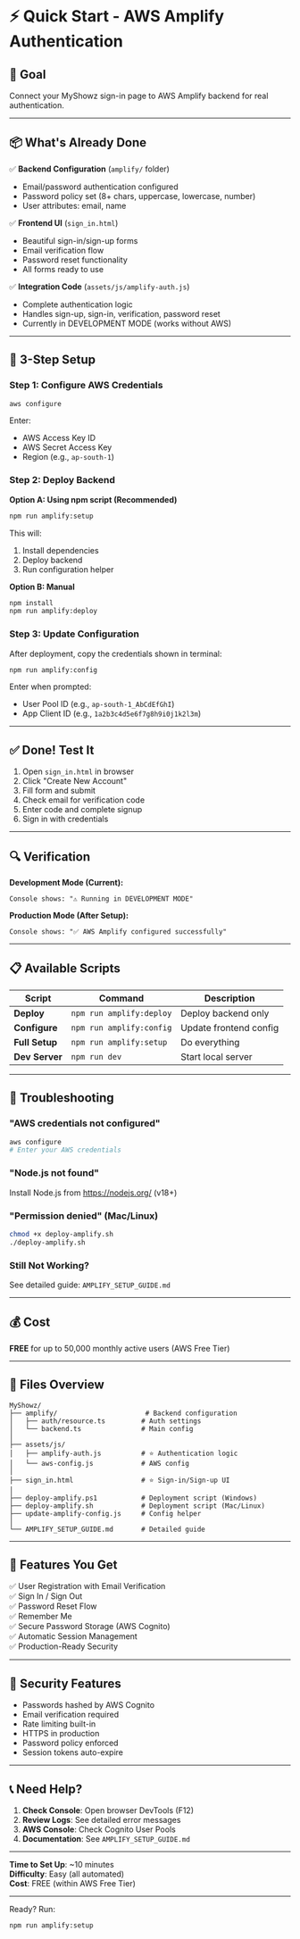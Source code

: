 # ⚡ Quick Start - AWS Amplify Authentication

## 🎯 Goal
Connect your MyShowz sign-in page to AWS Amplify backend for real authentication.

---

## 📦 What's Already Done

✅ **Backend Configuration** (`amplify/` folder)
- Email/password authentication configured
- Password policy set (8+ chars, uppercase, lowercase, number)
- User attributes: email, name

✅ **Frontend UI** (`sign_in.html`)
- Beautiful sign-in/sign-up forms
- Email verification flow
- Password reset functionality
- All forms ready to use

✅ **Integration Code** (`assets/js/amplify-auth.js`)
- Complete authentication logic
- Handles sign-up, sign-in, verification, password reset
- Currently in DEVELOPMENT MODE (works without AWS)

---

## 🚀 3-Step Setup

### Step 1: Configure AWS Credentials

```bash
aws configure
```

Enter:
- AWS Access Key ID
- AWS Secret Access Key
- Region (e.g., `ap-south-1`)

### Step 2: Deploy Backend

**Option A: Using npm script (Recommended)**
```bash
npm run amplify:setup
```
This will:
1. Install dependencies
2. Deploy backend
3. Run configuration helper

**Option B: Manual**
```bash
npm install
npm run amplify:deploy
```

### Step 3: Update Configuration

After deployment, copy the credentials shown in terminal:
```bash
npm run amplify:config
```

Enter when prompted:
- User Pool ID (e.g., `ap-south-1_AbCdEfGhI`)
- App Client ID (e.g., `1a2b3c4d5e6f7g8h9i0j1k2l3m`)

---

## ✅ Done! Test It

1. Open `sign_in.html` in browser
2. Click "Create New Account"
3. Fill form and submit
4. Check email for verification code
5. Enter code and complete signup
6. Sign in with credentials

---

## 🔍 Verification

**Development Mode (Current):**
```
Console shows: "⚠️ Running in DEVELOPMENT MODE"
```

**Production Mode (After Setup):**
```
Console shows: "✅ AWS Amplify configured successfully"
```

---

## 📋 Available Scripts

| Script | Command | Description |
|--------|---------|-------------|
| **Deploy** | `npm run amplify:deploy` | Deploy backend only |
| **Configure** | `npm run amplify:config` | Update frontend config |
| **Full Setup** | `npm run amplify:setup` | Do everything |
| **Dev Server** | `npm run dev` | Start local server |

---

## 🐛 Troubleshooting

### "AWS credentials not configured"
```bash
aws configure
# Enter your AWS credentials
```

### "Node.js not found"
Install Node.js from https://nodejs.org/ (v18+)

### "Permission denied" (Mac/Linux)
```bash
chmod +x deploy-amplify.sh
./deploy-amplify.sh
```

### Still Not Working?
See detailed guide: `AMPLIFY_SETUP_GUIDE.md`

---

## 💰 Cost

**FREE** for up to 50,000 monthly active users (AWS Free Tier)

---

## 📁 Files Overview

```
MyShowz/
├── amplify/                      # Backend configuration
│   ├── auth/resource.ts         # Auth settings
│   └── backend.ts               # Main config
│
├── assets/js/
│   ├── amplify-auth.js          # ⭐ Authentication logic
│   └── aws-config.js            # AWS config
│
├── sign_in.html                 # ⭐ Sign-in/Sign-up UI
│
├── deploy-amplify.ps1           # Deployment script (Windows)
├── deploy-amplify.sh            # Deployment script (Mac/Linux)
├── update-amplify-config.js     # Config helper
│
└── AMPLIFY_SETUP_GUIDE.md       # Detailed guide
```

---

## 🎉 Features You Get

✅ User Registration with Email Verification  
✅ Sign In / Sign Out  
✅ Password Reset Flow  
✅ Remember Me  
✅ Secure Password Storage (AWS Cognito)  
✅ Automatic Session Management  
✅ Production-Ready Security  

---

## 🔐 Security Features

- Passwords hashed by AWS Cognito
- Email verification required
- Rate limiting built-in
- HTTPS in production
- Password policy enforced
- Session tokens auto-expire

---

## 📞 Need Help?

1. **Check Console**: Open browser DevTools (F12)
2. **Review Logs**: See detailed error messages
3. **AWS Console**: Check Cognito User Pools
4. **Documentation**: See `AMPLIFY_SETUP_GUIDE.md`

---

**Time to Set Up**: ~10 minutes  
**Difficulty**: Easy (all automated)  
**Cost**: FREE (within AWS Free Tier)

---

Ready? Run:
```bash
npm run amplify:setup
```
